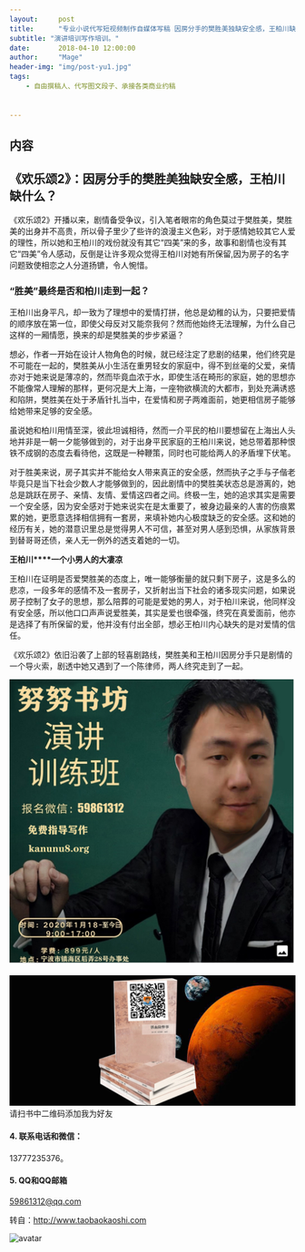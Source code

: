 ```yaml
---
layout:     post
title:      "专业小说代写短视频制作自媒体写稿 因房分手的樊胜美独缺安全感，王柏川缺什么"
subtitle: "演讲培训写作培训。"
date:       2018-04-10 12:00:00
author:     "Mage"
header-img: "img/post-yu1.jpg"
tags:
    - 自由撰稿人、代写图文段子、承接各类商业约稿


---
```


## 内容

## **《欢乐颂2》：因房分手的****樊胜美****独****缺安全感，王柏川缺什么****？**

《欢乐颂2》开播以来，剧情备受争议，引入笔者眼帘的角色莫过于樊胜美，樊胜美的出身并不高贵，所以骨子里少了些许的浪漫主义色彩，对于感情她较其它人爱的理性，所以她和王柏川的戏份就没有其它“四美”来的多，故事和剧情也没有其它“四美”令人感动，反倒是让许多观众觉得王柏川对她有所保留,因为房子的名字问题致使相恋之人分道扬镳，令人惋惜。

### **“****胜美****”最终是否和****柏川****走到一起？**

王柏川出身平凡，却一致为了理想中的爱情打拼，他总是幼稚的认为，只要把爱情的顺序放在第一位，即使父母反对又能奈我何？然而他始终无法理解，为什么自己这样的一厢情愿，换来的却是樊胜美的步步紧逼？

想必，作者一开始在设计人物角色的时候，就已经注定了悲剧的结果，他们终究是不可能在一起的，樊胜美从小生活在重男轻女的家庭中，得不到丝毫的父爱，亲情亦对于她来说是薄凉的，然而毕竟血浓于水，即使生活在畸形的家庭，她的思想亦不能像常人理解的那样，更何况是大上海，一座物欲横流的大都市，到处充满诱惑和陷阱，樊胜美在处于矛盾针扎当中，在爱情和房子两难面前，她更相信房子能够给她带来足够的安全感。

虽说她和柏川用情至深，彼此坦诚相待，然而一介平民的柏川要想留在上海出人头地并非是一朝一夕能够做到的，对于出身平民家庭的王柏川来说，她总带着那种恨铁不成钢的态度去看待他，这既是一种鞭策，同时也可能给两人的矛盾埋下伏笔。

对于胜美来说，房子其实并不能给女人带来真正的安全感，然而执子之手与子偕老毕竟只是当下社会少数人才能够做到的，因此剧情中的樊胜美状态总是游离的，她总是跳跃在房子、亲情、友情、爱情这四者之间。终极一生，她的追求其实是需要一个安全感，因为安全感对于她来说实在是太重要了，被身边最亲的人害的伤痕累累的她，更愿意选择相信拥有一套房，来填补她内心极度缺乏的安全感。这和她的经历有关，她的潜意识里总是觉得男人不可信，甚至对男人感到恐惧，从家族背景到替哥哥还债，亲人无一例外的透支着她的一切。

**王柏川****一个小男人的大凄凉**

王柏川在证明是否爱樊胜美的态度上，唯一能够衡量的就只剩下房子，这是多么的悲凉，一段多年的感情不及一套房子，又折射出当下社会的诸多现实问题，如果说房子控制了女子的思想，那么陪葬的可能是爱她的男人，对于柏川来说，他同样没有安全感，所以他口口声声说爱胜美，其实是爱也很牵强，终究在真爱面前，他亦是选择了有所保留的爱，他并没有付出全部，想必王柏川内心缺失的是对爱情的信任。

《欢乐颂2》依旧沿袭了上部的轻喜剧路线，樊胜美和王柏川因房分手只是剧情的一个导火索，剧透中她又遇到了一个陈律师，两人终究走到了一起。

![联系方式](/img/yanjiang.jpg)

![请扫书中二维码添加我为好友：13777235376](/img/post-yu1.jpg)请扫书中二维码添加我为好友

#### 4.  联系电话和微信：

13777235376。

#### 5. QQ和QQ邮箱

59861312@qq.com

转自：http://www.taobaokaoshi.com

![avatar](https://taobaokaoshi.com/img/seo.jpg)
